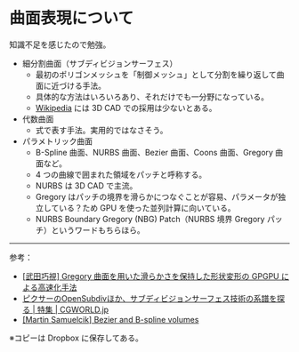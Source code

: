 # 曲面表現について
知識不足を感じたので勉強。
- 細分割曲面（サブディビジョンサーフェス）
    - 最初のポリゴンメッシュを「制御メッシュ」として分割を繰り返して曲面に近づける手法。
    - 具体的な方法はいろいろあり、それだけでも一分野になっている。
    - [Wikipedia](https://ja.wikipedia.org/wiki/%E3%82%B5%E3%83%96%E3%83%87%E3%82%A3%E3%83%93%E3%82%B8%E3%83%A7%E3%83%B3%E3%82%B5%E3%83%BC%E3%83%95%E3%82%A7%E3%82%B9) には 3D CAD での採用は少ないとある。
- 代数曲面
    - 式で表す手法。実用的ではなさそう。
- パラメトリック曲面
    - B-Spline 曲面、NURBS 曲面、Bezier 曲面、Coons 曲面、Gregory 曲面など。
    - 4 つの曲線で囲まれた領域をパッチと呼称する。
    - NURBS は 3D CAD で主流。
    - Gregory はパッチの境界を滑らかにつなぐことが容易、パラメータが独立している？ため GPU を使った並列計算に向いている。
    - NURBS Boundary Gregory (NBG) Patch（NURBS 境界 Gregory パッチ）というワードもちらほら。

---

参考：
- [[武田巧視] Gregory 曲面を用いた滑らかさを保持した形状変形の GPGPU による高速化手法
](https://gamescience.jp/2008/Paper/Takeda_2008.pdf)
- [ピクサーのOpenSubdivほか、サブディビジョンサーフェス技術の系譜を探る | 特集 | CGWORLD.jp](https://cgworld.jp/feature/201511-tremdsofsubdiv.html)
- [[Martin Samuelcik] Bezier and B-spline volumes]([dissertation_project_2005.pdf](http://www.sccg.sk/~samuelcik/files/dissertation_project_2005.pdf))

※コピーは Dropbox に保存してある。